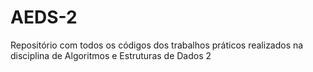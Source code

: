 # AEDS-2

Repositório com todos os códigos dos trabalhos práticos realizados na disciplina de Algoritmos e Estruturas de Dados 2

